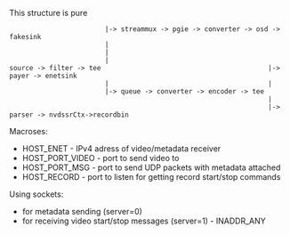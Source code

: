 This structure is pure

                            |-> streammux -> pgie -> converter -> osd -> fakesink
                            |
                            |
                            |
    source -> filter -> tee                                          |-> payer -> enetsink
                            |                                        |
                            |-> queue -> converter -> encoder -> tee  
                                                                     |
                                                                     |-> parser -> nvdssrCtx->recordbin 

Macroses:

- HOST_ENET - IPv4 adress of video/metadata receiver
- HOST_PORT_VIDEO - port to send video to
- HOST_PORT_MSG - port to send UDP packets with metadata attached 
- HOST_RECORD - port to listen for getting record start/stop commands

Using sockets:
- for metadata sending (server=0)
- for receiving video start/stop messages (server=1) - INADDR_ANY

